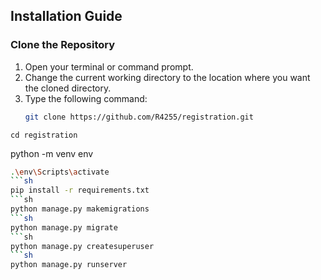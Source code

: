 ## Installation Guide

### Clone the Repository
1. Open your terminal or command prompt.
2. Change the current working directory to the location where you want the cloned directory.
3. Type the following command:
   ```sh
   git clone https://github.com/R4255/registration.git
  ```
  cd registration
  ```
  python -m venv env
  ```sh
  .\env\Scripts\activate
  ```sh
  pip install -r requirements.txt
  ```sh
  python manage.py makemigrations
  ```sh
  python manage.py migrate
  ```sh
  python manage.py createsuperuser
  ```sh
  python manage.py runserver
